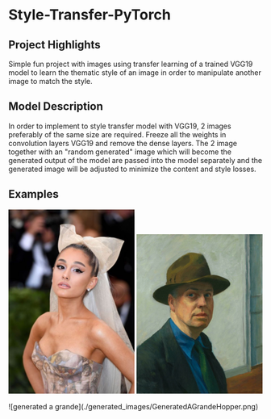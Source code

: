 # Style-Transfer-PyTorch

## Project Highlights
Simple fun project with images using transfer learning of a trained VGG19 model to learn the thematic style of an image in order to manipulate another image to match the style.

## Model Description
In order to implement to style transfer model with VGG19, 2 images preferably of the same size are required. Freeze all the weights in convolution layers VGG19 and remove the dense layers. The 2 image together with an "random generated" image which will become the generated output of the model are passed into the model separately and the generated image will be adjusted to minimize the content and style losses.

## Examples
<p float="left">
	<img src="./content_images/ArianaGrande.jpg" width="250" />
	<img src="./style_images/StyleHopper.jpeg" width="250" />
</p>
	![generated a grande](./generated_images/GeneratedAGrandeHopper.png)
